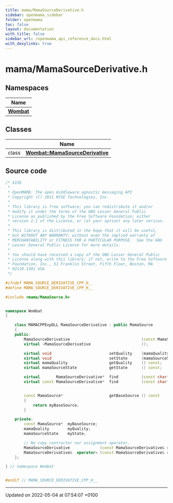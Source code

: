 ```yaml
---
title: mama/MamaSourceDerivative.h
sidebar: openmama_sidebar
folder: openmama
toc: false
layout: documentation
with_title: false
sidebar_url: /openmama_api_reference_docs.html
with_doxylinks: true
---
```


# mama/MamaSourceDerivative.h



## Namespaces

| Name           |
| -------------- |
| **[Wombat](namespaceWombat.html)**  |

## Classes

|                | Name           |
| -------------- | -------------- |
| class | **[Wombat::MamaSourceDerivative](classWombat_1_1MamaSourceDerivative.html)**  |




## Source code

```cpp
/* $Id$
 *
 * OpenMAMA: The open middleware agnostic messaging API
 * Copyright (C) 2011 NYSE Technologies, Inc.
 *
 * This library is free software; you can redistribute it and/or
 * modify it under the terms of the GNU Lesser General Public
 * License as published by the Free Software Foundation; either
 * version 2.1 of the License, or (at your option) any later version.
 *
 * This library is distributed in the hope that it will be useful,
 * but WITHOUT ANY WARRANTY; without even the implied warranty of
 * MERCHANTABILITY or FITNESS FOR A PARTICULAR PURPOSE.  See the GNU
 * Lesser General Public License for more details.
 *
 * You should have received a copy of the GNU Lesser General Public
 * License along with this library; if not, write to the Free Software
 * Foundation, Inc., 51 Franklin Street, Fifth Floor, Boston, MA
 * 02110-1301 USA
 */

#ifndef MAMA_SOURCE_DERIVATIVE_CPP_H__
#define MAMA_SOURCE_DERIVATIVE_CPP_H__

#include <mama/MamaSource.h>


namespace Wombat 
{

    class MAMACPPExpDLL MamaSourceDerivative : public MamaSource
    {
    public:
        MamaSourceDerivative                               (const MamaSource* baseSource);
        virtual ~MamaSourceDerivative                      ();

        virtual void                         setQuality    (mamaQuality      quality);
        virtual void                         setState      (mamaSourceState  state);
        virtual mamaQuality                  getQuality    () const;
        virtual mamaSourceState              getState      () const;

        virtual       MamaSourceDerivative*  find          (const char*  sourceName);
        virtual const MamaSourceDerivative*  find          (const char*  sourceName) const;


        const MamaSource*                    getBaseSource () const 
        { 
            return myBaseSource; 
        }

    private:
        const MamaSource*  myBaseSource;
        mamaQuality        myQuality;
        mamaSourceState    myState;

        // No copy contructor nor assignment operator.
        MamaSourceDerivative             (const MamaSourceDerivative& rhs);
        MamaSourceDerivative&  operator= (const MamaSourceDerivative& rhs);
    };

} // namespace Wombat


#endif // MAMA_SOURCE_DERIVATIVE_CPP_H__
```


-------------------------------

Updated on 2022-05-04 at 07:54:07 +0100
